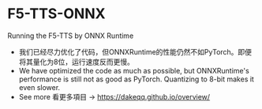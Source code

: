 # F5-TTS-ONNX
Running the F5-TTS  by ONNX Runtime
- 我们已经尽力优化了代码，但ONNXRuntime的性能仍然不如PyTorch。即便将其量化为8位，运行速度反而更慢。
- We have optimized the code as much as possible, but ONNXRuntime's performance is still not as good as PyTorch. Quantizing to 8-bit makes it even slower.
- See more 看更多項目 -> https://dakeqq.github.io/overview/
